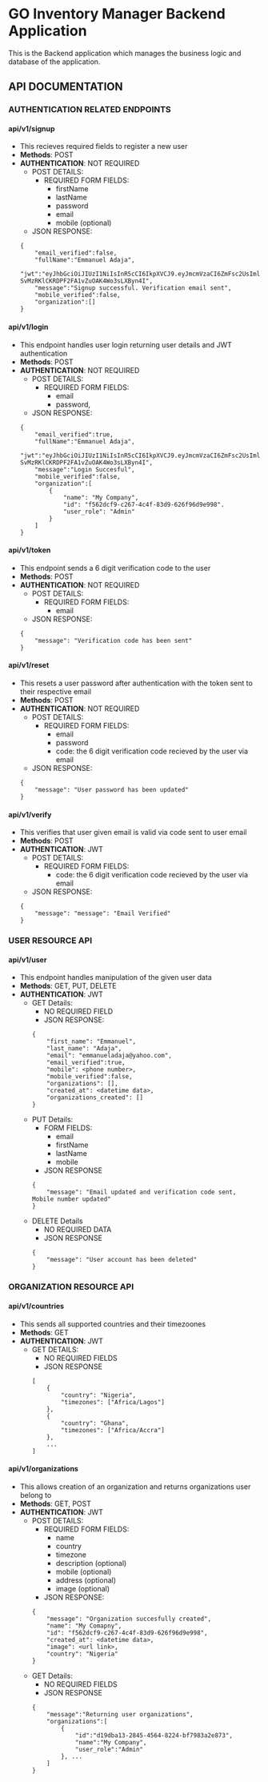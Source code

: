 # GO Inventory Manager Backend Application
This is the Backend application which manages the business logic and database of the application.
## API DOCUMENTATION

### AUTHENTICATION RELATED ENDPOINTS

#### api/v1/signup
- This recieves required fields to register a new user
- **Methods**: POST
- **AUTHENTICATION**: NOT REQUIRED
    * POST DETAILS:
        + REQUIRED FORM FIELDS:
            - firstName
            - lastName
            - password
            - email
            - mobile (optional)
    * JSON RESPONSE:
    ```
    {
        "email_verified":false,
        "fullName":"Emmanuel Adaja",
        "jwt":"eyJhbGciOiJIUzI1NiIsInR5cCI6IkpXVCJ9.eyJmcmVzaCI6ZmFsc2UsImlhdCI6MTcwODQ5MTc0OCwianRpIjoiMWRlOThkNzctZDI3Yy00MjRkLWEwYzgtNGQ3OTAyN2VkYjViIiwidHlwZSI6ImFjY2VzcyIsInN1YiI6IjE2MzJmMWZiLTFhNDYtNGU5Yy1hZDI5LTcyNzczYzA2MzNkMyIsIm5iZiI6MTcwODQ5MTc0OCwiY3NyZiI6IjIyODlhMzNhLTE2MTMtNDY4Ni05ZmYyLWJiNDhjM2JkYmNhNiIsImV4cCI6MTcwODQ5MjY0OH0._zQECRA-SvMzRKlCKRDPF2FA1vZuOAK4Wo3sLXByn4I",
        "message":"Signup successful. Verification email sent",
        "mobile_verified":false,
        "organization":[]
    }
    ```

#### api/v1/login
- This endpoint handles user login returning user details and JWT authentication
- **Methods**: POST
- **AUTHENTICATION**: NOT REQUIRED
    * POST DETAILS:
        + REQUIRED FORM FIELDS:
            - email
            - password,
    * JSON RESPONSE:
    ```
    {
        "email_verified":true,
        "fullName":"Emmanuel Adaja",
        "jwt":"eyJhbGciOiJIUzI1NiIsInR5cCI6IkpXVCJ9.eyJmcmVzaCI6ZmFsc2UsImlhdCI6MTcwODQ5MTc0OCwianRpIjoiMWRlOThkNzctZDI3Yy00MjRkLWEwYzgtNGQ3OTAyN2VkYjViIiwidHlwZSI6ImFjY2VzcyIsInN1YiI6IjE2MzJmMWZiLTFhNDYtNGU5Yy1hZDI5LTcyNzczYzA2MzNkMyIsIm5iZiI6MTcwODQ5MTc0OCwiY3NyZiI6IjIyODlhMzNhLTE2MTMtNDY4Ni05ZmYyLWJiNDhjM2JkYmNhNiIsImV4cCI6MTcwODQ5MjY0OH0._zQECRA-SvMzRKlCKRDPF2FA1vZuOAK4Wo3sLXByn4I",
        "message":"Login Succesful",
        "mobile_verified":false,
        "organization":[
            {
                "name": "My Company",
                "id": "f562dcf9-c267-4c4f-83d9-626f96d9e998".
                "user_role": "Admin"
            }
        ]
    }
    ```

#### api/v1/token
- This endpoint sends a 6 digit verification code to the user
- **Methods**: POST
- **AUTHENTICATION**: NOT REQUIRED
    * POST DETAILS:
        + REQUIRED FORM FIELDS:
            - email
    * JSON RESPONSE:
    ```
    {
        "message": "Verification code has been sent"
    }
    ```

#### api/v1/reset
- This resets a user password after authentication with the token sent to their respective email
- **Methods**: POST
- **AUTHENTICATION**: NOT REQUIRED
    * POST DETAILS:
        + REQUIRED FORM FIELDS:
            - email
            - password
            - code: the 6 digit verification code recieved by the user via email
    * JSON RESPONSE:
    ```
    {
        "message": "User password has been updated"
    }
    ```

#### api/v1/verify
- This verifies that user given email is valid via code sent to user email
- **Methods**: POST
- **AUTHENTICATION**: JWT
    * POST DETAILS:
        + REQUIRED FORM FIELDS:
            - code: the 6 digit verification code recieved by the user via email
    * JSON RESPONSE:
    ```
    {
        "message": "message": "Email Verified"
    }
    ```


### USER RESOURCE API

#### api/v1/user
- This endpoint handles manipulation of the given user data
- **Methods**: GET, PUT, DELETE
- **AUTHENTICATION**: JWT
    * GET Details:
        + NO REQUIRED FIELD
        + JSON RESPONSE:
        ```
        {
            "first_name": "Emmanuel",
            "last_name": "Adaja",
            "email": "emmanueladaja@yahoo.com",
            "email_verified":true,
            "mobile": <phone number>,
            "mobile_verified":false,
            "organizations": [],
            "created_at": <datetime data>,
            "organizations_created": []
        }
        ```
    * PUT Details:
        + FORM FIELDS:
            - email
            - firstName
            - lastName
            - mobile
        + JSON RESPONSE
        ```
        {
            "message": "Email updated and verification code sent, Mobile number updated"
        }
        ```
    * DELETE Details
        + NO REQUIRED DATA
        + JSON RESPONSE
        ```
        {
            "message": "User account has been deleted"
        }
        ```


### ORGANIZATION RESOURCE API

#### api/v1/countries
- This sends all supported countries and their timezoones
- **Methods**: GET
- **AUTHENTICATION**: JWT
    * GET DETAILS:
        + NO REQUIRED FIELDS
        + JSON RESPONSE
        ```
        [
            {
                "country": "Nigeria",
                "timezones": ["Africa/Lagos"]
            },
            {
                "country": "Ghana",
                "timezones": ["Africa/Accra"]
            },
            ...
        ]
        ```

#### api/v1/organizations
- This allows creation of an organization and returns organizations user belong to
- **Methods**: GET, POST
- **AUTHENTICATION**: JWT
    * POST DETAILS:
        + REQUIRED FORM FIELDS:
            - name
            - country
            - timezone
            - description (optional)
            - mobile (optional)
            - address (optional)
            - image (optional)
        + JSON RESPONSE:
        ```
        {
            "message": "Organization succesfully created",
            "name": "My Comapny",
            "id": "f562dcf9-c267-4c4f-83d9-626f96d9e998",
            "created_at": <datetime data>,
            "image": <url link>,
            "country": "Nigeria"
        }
    * GET Details:
        + NO REQUIRED FIELDS
        + JSON RESPONSE
        ```
        {
            "message":"Returning user organizations",
            "organizations":[
                {
                    "id":"d19dba13-2845-4564-8224-bf7983a2e873",
                    "name":"My Company",
                    "user_role":"Admin"
                }, ...
            ]
        }
        ```
